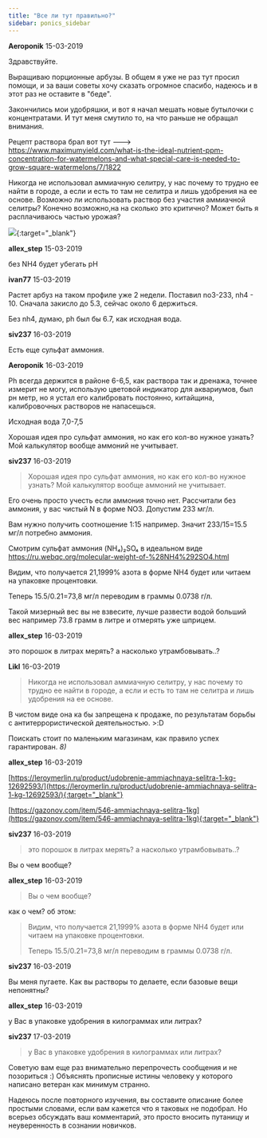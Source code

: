 ```yaml
---
title: "Все ли тут правильно?"
sidebar: ponics_sidebar
---
```


**Aeroponik** 15-03-2019

Здравствуйте.

Выращиваю порционные арбузы. В общем я уже не раз тут просил помощи, и за ваши советы хочу сказать огромное спасибо, надеюсь и в этот раз не оставите в "беде".

Закончились мои удобряшки, и вот я начал мешать новые бутылочки с концентратами. И тут меня смутило то, на что раньше не обращал внимания. 

Рецепт раствора брал вот тут ---&gt; https://www.maximumyield.com/what-is-the-ideal-nutrient-ppm-concentration-for-watermelons-and-what-special-care-is-needed-to-grow-square-watermelons/7/1822

Никогда не использовал аммиачную селитру, у нас почему то трудно ее найти в городе, а если и есть то там не селитра и лишь удобрения на ее основе. Возможно ли использовать раствор без участия аммиачной селитры? Конечно возможно,на на сколько это критично? Может быть я расплачиваюсь частью урожая? 

[![](/attachimages/19572_Безымянный.png)](https://t.me/ponics_ru_files/19704){:target="_blank"}

**allex_step** 15-03-2019

без NH4 будет убегать pH


**ivan77** 15-03-2019

Растет арбуз на таком профиле уже 2 недели. Поставил no3-233, nh4 - 10. Сначала закисло до 5.3, сейчас около 6 держиться. 

Без nh4, думаю, ph был бы 6.7, как исходная вода.


**siv237** 16-03-2019

Есть ещe сульфат аммония.


**Aeroponik** 16-03-2019

Ph всегда держится в районе 6-6,5, как раствора так и дренажа, точнее измерит не могу, использую цветовой индикатор для аквариумов, был рн метр, но я устал его калибровать постоянно, китайщина, калибровочных растворов не напасешься.

Исходная вода 7,0-7,5

Хорошая идея про сульфат аммония, но как его кол-во нужное узнать? Мой калькулятор вообще аммоний не учитывает. 


**siv237** 16-03-2019

> Хорошая идея про сульфат аммония, но как его кол-во нужное узнать? Мой калькулятор вообще аммоний не учитывает.

Его очень просто учесть если аммония точно нет. Рассчитали без аммония, у вас чистый N в форме NO3. Допустим 233 мг/л.

Вам нужно получить соотношение 1:15 например. Значит 233/15=15.5 мг/л потребно аммония.

Смотрим сульфат аммония (NH&#8324;)&#8322;SO&#8324; в идеальном виде https://ru.webqc.org/molecular-weight-of-%28NH4%292SO4.html

Видим, что получается 21,1999% азота в форме NH4 будет или читаем на упаковке процентовки.

Теперь 15.5/0.21=73,8 мг/л переводим в граммы 0.0738 г/л. 

Такой мизерный вес вы не взвесите, лучше развести водой больший вес например 73.8 грамм в литре и отмерять уже шприцем.


**allex_step** 16-03-2019

это порошок в литрах мерять? а насколько утрамбовывать..?


**Likl** 16-03-2019

> Никогда не использовал аммиачную селитру, у нас почему то трудно ее найти в городе, а если и есть то там не селитра и лишь удобрения на ее основе. 

В чистом виде она ка бы запрещена к продаже, по результатам борьбы с антитеррористической деятельностью. &gt;:D

Поискать стоит по маленьким магазинам, как правило успех гарантирован. *8)*


**allex_step** 16-03-2019

[https://leroymerlin.ru/product/udobrenie-ammiachnaya-selitra-1-kg-12692593/](https://leroymerlin.ru/product/udobrenie-ammiachnaya-selitra-1-kg-12692593/){:target="_blank"}

[https://gazonov.com/item/546-ammiachnaya-selitra-1kg](https://gazonov.com/item/546-ammiachnaya-selitra-1kg){:target="_blank"}


**siv237** 16-03-2019

> это порошок в литрах мерять? а насколько утрамбовывать..?

Вы о чем вообще?


**allex_step** 16-03-2019

> Вы о чем вообще?

как о чем? об этом:
> Видим, что получается 21,1999% азота в форме NH4 будет или читаем на упаковке процентовки.
> 
> Теперь 15.5/0.21=73,8 мг/л переводим в граммы 0.0738 г/л. 



**siv237** 16-03-2019

Вы меня пугаете. Как вы растворы то делаете, если базовые вещи непонятны?


**allex_step** 16-03-2019

у Вас в упаковке удобрения в килограммах или литрах?


**siv237** 17-03-2019

> у Вас в упаковке удобрения в килограммах или литрах?

Советую вам еще раз внимательно перепрочесть сообщения и не позориться :) Объяснять прописные истины человеку у которого написано ветеран как минимум странно.

Надеюсь после повторного изучения, вы составите описание более простыми словами, если вам кажется что я таковых не подобрал. Но всерьез обсуждать ваш комментарий, это просто вносить путаницу и неуверенность в сознании новичков.


